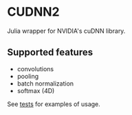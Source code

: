 # CUDNN2

Julia wrapper for NVIDIA's cuDNN  library.

## Supported features

 * convolutions
 * pooling
 * batch normalization
 * softmax (4D)

See [tests](https://github.com/dfdx/CUDNN2.jl/blob/master/test/runtests.jl) for examples of usage.

